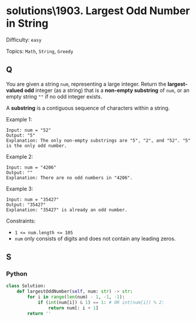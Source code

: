 # solutions\1903. Largest Odd Number in String

Difficulty: `easy`

Topics: `Math`, `String`, `Greedy`

## Q

You are given a string `num`, representing a large integer. Return the **largest-valued odd** integer (as a string) that is a **non-empty substring** of `num`, or an empty string `""` if no odd integer exists.

A **substring** is a contiguous sequence of characters within a string.

Example 1:

```
Input: num = "52"
Output: "5"
Explanation: The only non-empty substrings are "5", "2", and "52". "5" is the only odd number.
```

Example 2:

```
Input: num = "4206"
Output: ""
Explanation: There are no odd numbers in "4206".
```

Example 3:

```
Input: num = "35427"
Output: "35427"
Explanation: "35427" is already an odd number.
```

Constraints:

- `1 <= num.length <= 105`
- `num` only consists of digits and does not contain any leading zeros.

## S

### Python

```python
class Solution:
    def largestOddNumber(self, num: str) -> str:
        for i in range(len(num) - 1, -1, -1):
            if (int(num[i]) & 1) == 1: # OR int(num[i]) % 2:
                return num[: i + 1]
        return ''
```
